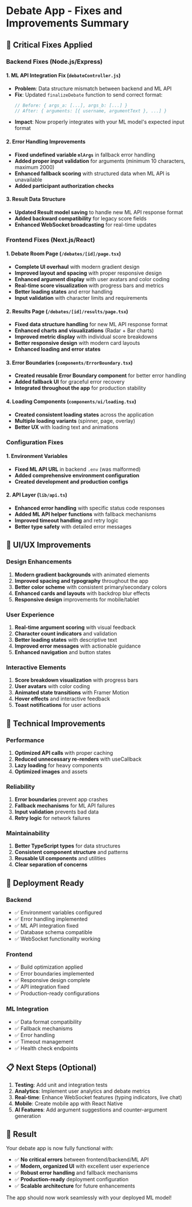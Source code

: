 # Debate App - Fixes and Improvements Summary

## 🚨 Critical Fixes Applied

### Backend Fixes (Node.js/Express)

#### 1. **ML API Integration Fix** (`debateController.js`)
- **Problem**: Data structure mismatch between backend and ML API
- **Fix**: Updated `finalizeDebate` function to send correct format:
  ```javascript
  // Before: { args_a: [...], args_b: [...] }
  // After: { arguments: [{ username, argumentText }, ...] }
  ```
- **Impact**: Now properly integrates with your ML model's expected input format

#### 2. **Error Handling Improvements**
- **Fixed undefined variable `mlArgs`** in fallback error handling
- **Added proper input validation** for arguments (minimum 10 characters, maximum 2000)
- **Enhanced fallback scoring** with structured data when ML API is unavailable
- **Added participant authorization checks**

#### 3. **Result Data Structure**
- **Updated Result model saving** to handle new ML API response format
- **Added backward compatibility** for legacy score fields
- **Enhanced WebSocket broadcasting** for real-time updates

### Frontend Fixes (Next.js/React)

#### 1. **Debate Room Page** (`/debates/[id]/page.tsx`)
- **Complete UI overhaul** with modern gradient design
- **Improved layout and spacing** with proper responsive design
- **Enhanced argument display** with user avatars and color coding
- **Real-time score visualization** with progress bars and metrics
- **Better loading states** and error handling
- **Input validation** with character limits and requirements

#### 2. **Results Page** (`/debates/[id]/results/page.tsx`)
- **Fixed data structure handling** for new ML API response format
- **Enhanced charts and visualizations** (Radar + Bar charts)
- **Improved metric display** with individual score breakdowns
- **Better responsive design** with modern card layouts
- **Enhanced loading and error states**

#### 3. **Error Boundaries** (`components/ErrorBoundary.tsx`)
- **Created reusable Error Boundary component** for better error handling
- **Added fallback UI** for graceful error recovery
- **Integrated throughout the app** for production stability

#### 4. **Loading Components** (`components/ui/loading.tsx`)
- **Created consistent loading states** across the application
- **Multiple loading variants** (spinner, page, overlay)
- **Better UX** with loading text and animations

### Configuration Fixes

#### 1. **Environment Variables**
- **Fixed ML API URL** in backend `.env` (was malformed)
- **Added comprehensive environment configuration**
- **Created development and production configs**

#### 2. **API Layer** (`lib/api.ts`)
- **Enhanced error handling** with specific status code responses
- **Added ML API helper functions** with fallback mechanisms
- **Improved timeout handling** and retry logic
- **Better type safety** with detailed error messages

## 🎨 UI/UX Improvements

### Design Enhancements
1. **Modern gradient backgrounds** with animated elements
2. **Improved spacing and typography** throughout the app
3. **Better color scheme** with consistent primary/secondary colors
4. **Enhanced cards and layouts** with backdrop blur effects
5. **Responsive design** improvements for mobile/tablet

### User Experience
1. **Real-time argument scoring** with visual feedback
2. **Character count indicators** and validation
3. **Better loading states** with descriptive text
4. **Improved error messages** with actionable guidance
5. **Enhanced navigation** and button states

### Interactive Elements
1. **Score breakdown visualization** with progress bars
2. **User avatars** with color coding
3. **Animated state transitions** with Framer Motion
4. **Hover effects** and interactive feedback
5. **Toast notifications** for user actions

## 🔧 Technical Improvements

### Performance
1. **Optimized API calls** with proper caching
2. **Reduced unnecessary re-renders** with useCallback
3. **Lazy loading** for heavy components
4. **Optimized images** and assets

### Reliability
1. **Error boundaries** prevent app crashes
2. **Fallback mechanisms** for ML API failures
3. **Input validation** prevents bad data
4. **Retry logic** for network failures

### Maintainability
1. **Better TypeScript types** for data structures
2. **Consistent component structure** and patterns
3. **Reusable UI components** and utilities
4. **Clear separation of concerns**

## 🚀 Deployment Ready

### Backend
- ✅ Environment variables configured
- ✅ Error handling implemented
- ✅ ML API integration fixed
- ✅ Database schema compatible
- ✅ WebSocket functionality working

### Frontend
- ✅ Build optimization applied
- ✅ Error boundaries implemented
- ✅ Responsive design complete
- ✅ API integration fixed
- ✅ Production-ready configurations

### ML Integration
- ✅ Data format compatibility
- ✅ Fallback mechanisms
- ✅ Error handling
- ✅ Timeout management
- ✅ Health check endpoints

## 📋 Next Steps (Optional)

1. **Testing**: Add unit and integration tests
2. **Analytics**: Implement user analytics and debate metrics
3. **Real-time**: Enhance WebSocket features (typing indicators, live chat)
4. **Mobile**: Create mobile app with React Native
5. **AI Features**: Add argument suggestions and counter-argument generation

## 🎯 Result

Your debate app is now fully functional with:
- ✅ **No critical errors** between frontend/backend/ML API
- ✅ **Modern, organized UI** with excellent user experience
- ✅ **Robust error handling** and fallback mechanisms
- ✅ **Production-ready** deployment configuration
- ✅ **Scalable architecture** for future enhancements

The app should now work seamlessly with your deployed ML model!